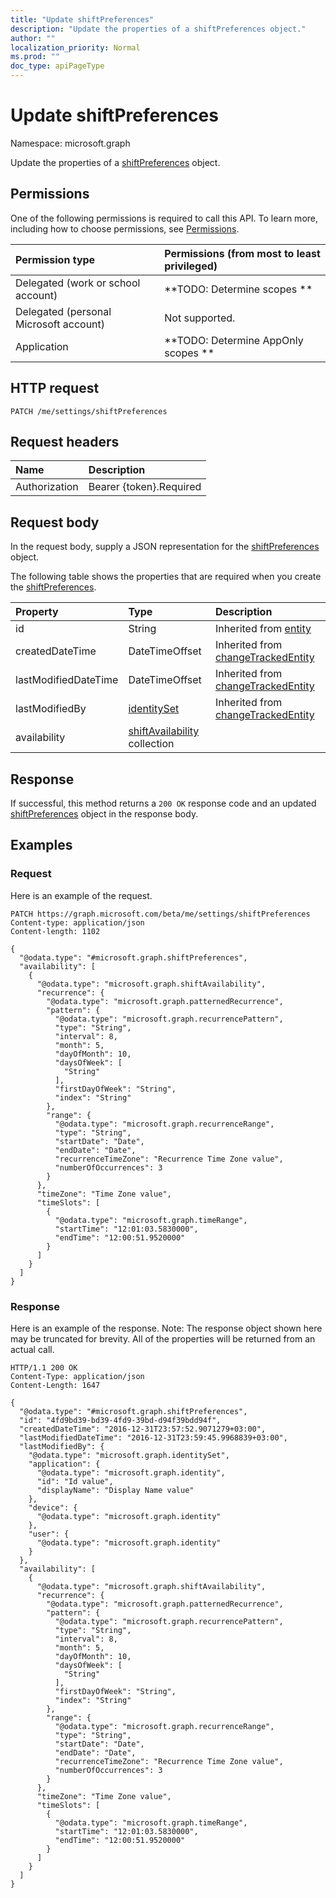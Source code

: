 ```yaml
---
title: "Update shiftPreferences"
description: "Update the properties of a shiftPreferences object."
author: ""
localization_priority: Normal
ms.prod: ""
doc_type: apiPageType
---
```


# Update shiftPreferences

Namespace: microsoft.graph

Update the properties of a [shiftPreferences](../resources/shiftpreferences.md) object.

## Permissions
One of the following permissions is required to call this API. To learn more, including how to choose permissions, see [Permissions](/concepts/permissions-reference.md).

|Permission type|Permissions (from most to least privileged)|
|:---|:---|
|Delegated (work or school account)|**TODO: Determine scopes **|
|Delegated (personal Microsoft account)|Not supported.|
|Application|**TODO: Determine AppOnly scopes **|

## HTTP request
<!-- {
  "blockType": "ignored"
}
-->
``` http
PATCH /me/settings/shiftPreferences
```

## Request headers
|Name|Description|
|:---|:---|
|Authorization|Bearer {token}.Required|

## Request body
In the request body, supply a JSON representation for the [shiftPreferences](../resources/shiftpreferences.md) object.

The following table shows the properties that are required when you create the [shiftPreferences](../resources/shiftpreferences.md).

|Property|Type|Description|
|:---|:---|:---|
|id|String| Inherited from [entity](../resources/entity.md)|
|createdDateTime|DateTimeOffset| Inherited from [changeTrackedEntity](../resources/changetrackedentity.md)|
|lastModifiedDateTime|DateTimeOffset| Inherited from [changeTrackedEntity](../resources/changetrackedentity.md)|
|lastModifiedBy|[identitySet](../resources/identityset.md)| Inherited from [changeTrackedEntity](../resources/changetrackedentity.md)|
|availability|[shiftAvailability](../resources/shiftavailability.md) collection||



## Response
If successful, this method returns a `200 OK` response code and an updated [shiftPreferences](../resources/shiftpreferences.md) object in the response body.

## Examples

### Request
Here is an example of the request.
<!-- {
  "blockType": "request",
  "name": "update_shiftpreferences"
}
-->
``` http
PATCH https://graph.microsoft.com/beta/me/settings/shiftPreferences
Content-type: application/json
Content-length: 1102

{
  "@odata.type": "#microsoft.graph.shiftPreferences",
  "availability": [
    {
      "@odata.type": "microsoft.graph.shiftAvailability",
      "recurrence": {
        "@odata.type": "microsoft.graph.patternedRecurrence",
        "pattern": {
          "@odata.type": "microsoft.graph.recurrencePattern",
          "type": "String",
          "interval": 8,
          "month": 5,
          "dayOfMonth": 10,
          "daysOfWeek": [
            "String"
          ],
          "firstDayOfWeek": "String",
          "index": "String"
        },
        "range": {
          "@odata.type": "microsoft.graph.recurrenceRange",
          "type": "String",
          "startDate": "Date",
          "endDate": "Date",
          "recurrenceTimeZone": "Recurrence Time Zone value",
          "numberOfOccurrences": 3
        }
      },
      "timeZone": "Time Zone value",
      "timeSlots": [
        {
          "@odata.type": "microsoft.graph.timeRange",
          "startTime": "12:01:03.5830000",
          "endTime": "12:00:51.9520000"
        }
      ]
    }
  ]
}
```

### Response
Here is an example of the response. Note: The response object shown here may be truncated for brevity. All of the properties will be returned from an actual call.
<!-- {
  "blockType": "response",
  "truncated": true
}
-->
``` http
HTTP/1.1 200 OK
Content-Type: application/json
Content-Length: 1647

{
  "@odata.type": "#microsoft.graph.shiftPreferences",
  "id": "4fd9bd39-bd39-4fd9-39bd-d94f39bdd94f",
  "createdDateTime": "2016-12-31T23:57:52.9071279+03:00",
  "lastModifiedDateTime": "2016-12-31T23:59:45.9968839+03:00",
  "lastModifiedBy": {
    "@odata.type": "microsoft.graph.identitySet",
    "application": {
      "@odata.type": "microsoft.graph.identity",
      "id": "Id value",
      "displayName": "Display Name value"
    },
    "device": {
      "@odata.type": "microsoft.graph.identity"
    },
    "user": {
      "@odata.type": "microsoft.graph.identity"
    }
  },
  "availability": [
    {
      "@odata.type": "microsoft.graph.shiftAvailability",
      "recurrence": {
        "@odata.type": "microsoft.graph.patternedRecurrence",
        "pattern": {
          "@odata.type": "microsoft.graph.recurrencePattern",
          "type": "String",
          "interval": 8,
          "month": 5,
          "dayOfMonth": 10,
          "daysOfWeek": [
            "String"
          ],
          "firstDayOfWeek": "String",
          "index": "String"
        },
        "range": {
          "@odata.type": "microsoft.graph.recurrenceRange",
          "type": "String",
          "startDate": "Date",
          "endDate": "Date",
          "recurrenceTimeZone": "Recurrence Time Zone value",
          "numberOfOccurrences": 3
        }
      },
      "timeZone": "Time Zone value",
      "timeSlots": [
        {
          "@odata.type": "microsoft.graph.timeRange",
          "startTime": "12:01:03.5830000",
          "endTime": "12:00:51.9520000"
        }
      ]
    }
  ]
}
```

